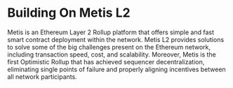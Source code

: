 # Building On Metis L2

Metis is an Ethereum Layer 2 Rollup platform that offers simple and fast smart contract deployment within the network. Metis L2 provides solutions to solve some of the big challenges present on the Ethereum network, including transaction speed, cost, and scalability. Moreover, Metis is the first Optimistic Rollup that has achieved sequencer decentralization, eliminating single points of failure and properly aligning incentives between all network participants.
